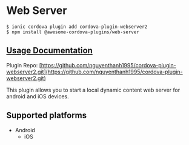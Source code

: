 # Web Server

```
$ ionic cordova plugin add cordova-plugin-webserver2
$ npm install @awesome-cordova-plugins/web-server
```

## [Usage Documentation](https://danielsogl.gitbook.io/awesome-cordova-plugins/plugins/web-server/)

Plugin Repo: [https://github.com/nguyenthanh1995/cordova-plugin-webserver2.git](https://github.com/nguyenthanh1995/cordova-plugin-webserver2.git)

This plugin allows you to start a local dynamic content web server for android and iOS devices.

## Supported platforms

- Android
  - iOS
  


